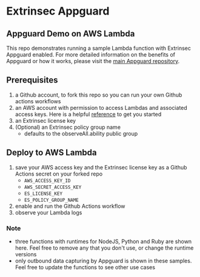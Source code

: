 # Extrinsec Appguard

## Appguard Demo on AWS Lambda

This repo demonstrates running a sample Lambda function with Extrinsec Appguard enabled.  For more detailed information on the benefits of Appguard or how it works, please visit the [main Appguard repository](https://github.com/extrinsec/appguard).

## Prerequisites

1. a Github account, to fork this repo so you can run your own Github actions workflows
1. an AWS account with permission to access Lambdas and associated access keys.  Here is a helpful [reference](https://www.serverless.com/framework/docs/providers/aws/guide/credentials) to get you started
1. an Extrinsec license key
1. (Optional) an Extrinsec policy group name
   - defaults to the observeAll.ability public group

## Deploy to AWS Lambda

1. save your AWS access key and the Extrinsec license key as a Github Actions secret on your forked repo
    - `AWS_ACCESS_KEY_ID`
    - `AWS_SECRET_ACCESS_KEY`
    - `ES_LICENSE_KEY`
    - `ES_POLICY_GROUP_NAME`
1. enable and run the Github Actions workflow
1. observe your Lambda logs

### Note

- three functions with runtimes for NodeJS, Python and Ruby are shown here.  Feel free to remove any that you don't use, or change the runtime versions
- only outbound data capturing by Appguard is shown in these samples.  Feel free to update the functions to see other use cases
